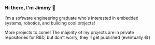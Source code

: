### Hi there, I'm Jimmy 👋

I'm a software engineering graduate who's interested in embedded systems, robotics, and building cool projects!

More projects to come! The majority of my projects are in private repositories for R&D, but don't worry, they'll get published (eventually 😅)
